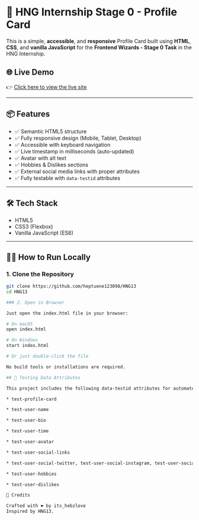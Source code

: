 # 🚀 HNG Internship Stage 0 - Profile Card

This is a simple, **accessible**, and **responsive** Profile Card built using **HTML**, **CSS**, and **vanilla JavaScript** for the **Frontend Wizards - Stage 0 Task** in the HNG Internship.

## 🌐 Live Demo

👉 [Click here to view the live site](https://hng-13-blue.vercel.app/)  

---

## 📦 Features

- ✅ Semantic HTML5 structure
- ✅ Fully responsive design (Mobile, Tablet, Desktop)
- ✅ Accessible with keyboard navigation
- ✅ Live timestamp in milliseconds (auto-updated)
- ✅ Avatar with alt text
- ✅ Hobbies & Dislikes sections
- ✅ External social media links with proper attributes
- ✅ Fully testable with `data-testid` attributes

---

## 🛠️ Tech Stack

- HTML5
- CSS3 (Flexbox)
- Vanilla JavaScript (ES6)

---

## 🧑‍💻 How to Run Locally

### 1. Clone the Repository

```bash
git clone https://github.com/heptuene123098/HNG13
cd HNG13

### 2. Open in Browser

Just open the index.html file in your browser:

# On macOS
open index.html

# On Windows
start index.html

# Or just double-click the file

No build tools or installations are required.

## 🧪 Testing Data Attributes

This project includes the following data-testid attributes for automated and manual testing:

* test-profile-card

* test-user-name

* test-user-bio

* test-user-time

* test-user-avatar

* test-user-social-links

* test-user-social-twitter, test-user-social-instagram, test-user-social-github, test-user-social-linkedin

* test-user-hobbies

* test-user-dislikes

🤝 Credits

Crafted with ❤️ by its_hebzlove
Inspired by HNG13.